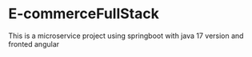 # E-commerceFullStack
 This is a microservice project using springboot with java 17 version and fronted angular 
